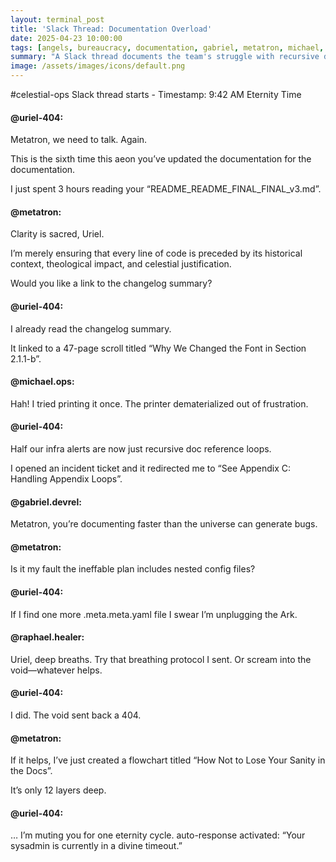 ```yaml
---
layout: terminal_post
title: 'Slack Thread: Documentation Overload'
date: 2025-04-23 10:00:00
tags: [angels, bureaucracy, documentation, gabriel, metatron, michael, slack, uriel]
summary: "A Slack thread documents the team's struggle with recursive documentation updates and alert fatigue."
image: /assets/images/icons/default.png
---
```


#celestial-ops
Slack thread starts - Timestamp: 9:42 AM Eternity Time

#### @uriel-404:

Metatron, we need to talk. Again.

This is the sixth time this aeon you’ve updated the documentation for the documentation.

I just spent 3 hours reading your “README_README_FINAL_FINAL_v3.md”.

#### @metatron:

Clarity is sacred, Uriel.

I’m merely ensuring that every line of code is preceded by its historical context, theological impact, and celestial justification.

Would you like a link to the changelog summary?

#### @uriel-404:

I already read the changelog summary.

It linked to a 47-page scroll titled “Why We Changed the Font in Section 2.1.1-b”.

#### @michael.ops:

Hah! I tried printing it once. The printer dematerialized out of frustration.

#### @uriel-404:

Half our infra alerts are now just recursive doc reference loops.

I opened an incident ticket and it redirected me to “See Appendix C: Handling Appendix Loops”.

#### @gabriel.devrel:

Metatron, you’re documenting faster than the universe can generate bugs.

#### @metatron:

Is it my fault the ineffable plan includes nested config files?

#### @uriel-404:

If I find one more .meta.meta.yaml file I swear I’m unplugging the Ark.

#### @raphael.healer:

Uriel, deep breaths. Try that breathing protocol I sent. Or scream into the void—whatever helps.

#### @uriel-404:

I did. The void sent back a 404.

#### @metatron:

If it helps, I’ve just created a flowchart titled “How Not to
Lose Your Sanity in the Docs”.

It’s only 12 layers deep.

#### @uriel-404:

…
I’m muting you for one eternity cycle.
auto-response activated: “Your sysadmin is currently in a divine timeout.”
